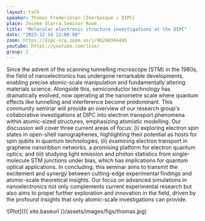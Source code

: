 ```yaml
---
layout: talk
speaker: Thomas Frederiksen (Ikerbasque / DIPC) 
place: Josebe Olarra Seminar Room
title: "Molecular electronic structure investigations at the DIPC"
date: "2023-12-14 12:00:00"
zoom: https://dipc-org.zoom.us/j/96268304445
youtube: https://youtube.com/live/
group: 2
---
```


Since the advent of the scanning tunnelling microscope (STM) in the 1980s, the field of nanoelectronics has undergone remarkable developments, enabling precise atomic-scale manipulation and fundamentally altering materials science. Alongside this, semiconductor technology has dramatically evolved, now operating at the nanometre scale where quantum effects like tunnelling and interference become predominant.
This community seminar will provide an overview of our research group's collaborative investigations at DIPC into electron transport phenomena within atomic-sized structures, emphasizing atomistic modelling. Our discussion will cover three current areas of focus: (i) exploring electron spin states in open-shell nanographenes, highlighting their potential as hosts for spin qubits in quantum technologies; (ii) examining electron transport in graphene nanoribbon networks, a promising platform for electron quantum optics; and (iii) studying light emission and photon statistics from single-molecule STM junctions under bias, which has implications for quantum optical applications.
In concluding, this seminar aims to transmit the excitement and synergy between cutting-edge experimental findings and atomic-scale theoretical insights. Our focus on advanced simulations in nanoelectronics not only complements current experimental research but also aims to propel further exploration and innovation in the field, driven by the profound insights that only atomic-scale investigations can provide.

![Plot]({{ site.baseurl }}/assets/images/figs/thomas.jpg)
